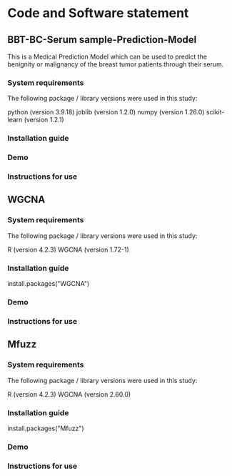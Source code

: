 # Code and Software statement

## BBT-BC-Serum sample-Prediction-Model

This is a Medical Prediction Model which can be used to predict the benignity or malignancy of the breast tumor patients through their serum.

### System requirements

The following package / library versions were used in this study:

python (version 3.9.18)
joblib (version  1.2.0)
numpy (version 1.26.0)
scikit-learn (version 1.2.1)

### Installation guide



### Demo



### Instructions for use




## WGCNA

### System requirements

The following package / library versions were used in this study:

R (version 4.2.3)
WGCNA (version 1.72-1)

### Installation guide

install.packages("WGCNA")

### Demo



### Instructions for use




## Mfuzz

### System requirements

The following package / library versions were used in this study:

R (version 4.2.3)
WGCNA (version 2.60.0)

### Installation guide

install.packages("Mfuzz")

### Demo



### Instructions for use
